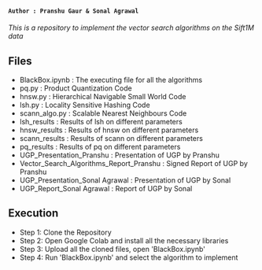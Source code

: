 #### `Author : Pranshu Gaur & Sonal Agrawal`
_This is a repository to implement the vector search algorithms on the Sift1M data_

## Files 
* BlackBox.ipynb : The executing file for all the algorithms 
* pq.py : Product Quantization Code 
* hnsw.py : Hierarchical Navigable Small World Code 
* lsh.py : Locality Sensitive Hashing Code 
* scann_algo.py : Scalable Nearest Neighbours Code 
* lsh_results : Results of lsh on different parameters
* hnsw_results : Results of hnsw on different parameters
* scann_results : Results of scann on different parameters 
* pq_results : Results of pq on different parameters 
* UGP_Presentation_Pranshu : Presentation of UGP by Pranshu 
* Vector_Search_Algorithms_Report_Pranshu : Signed Report of UGP by Pranshu 
* UGP_Presentation_Sonal Agrawal : Presentation of UGP by Sonal 
* UGP_Report_Sonal Agrawal : Report of UGP by Sonal

## Execution
* Step 1: Clone the Repository
* Step 2: Open Google Colab and install all the necessary libraries
* Step 3: Upload all the cloned files, open 'BlackBox.ipynb'
* Step 4: Run 'BlackBox.ipynb' and select the algorithm to implement
